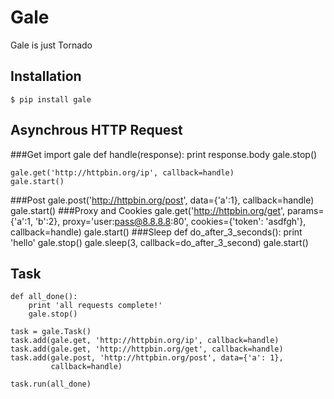 Gale
=========
Gale is just Tornado

Installation
---------
    $ pip install gale

Asynchrous HTTP Request
----------

###Get
    import gale
    def handle(response):
        print response.body
        gale.stop()
        
    gale.get('http://httpbin.org/ip', callback=handle)
    gale.start()
###Post
    gale.post('http://httpbin.org/post', data={'a':1}, callback=handle)
    gale.start()
###Proxy and Cookies
    gale.get('http://httpbin.org/get',
             params={'a':1, 'b':2},
             proxy='user:pass@8.8.8.8:80',
             cookies={'token': 'asdfgh'}, callback=handle)
    gale.start()
###Sleep
    def do_after_3_seconds():
        print 'hello'
        gale.stop()
    gale.sleep(3, callback=do_after_3_second)
    gale.start()

Task
----------
    def all_done():
        print 'all requests complete!'
        gale.stop()
        
    task = gale.Task()
    task.add(gale.get, 'http://httpbin.org/ip', callback=handle)
    task.add(gale.get, 'http://httpbin.org/get', callback=handle)
    task.add(gale.post, 'http://httpbin.org/post', data={'a': 1},
             callback=handle)
             
    task.run(all_done)